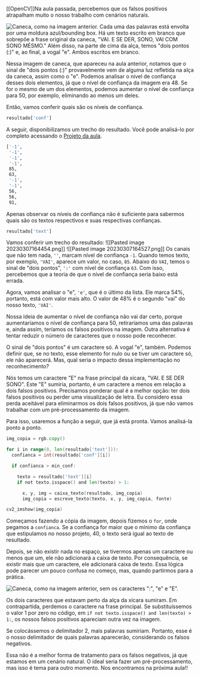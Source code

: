 [[OpenCV]]Na aula passada, percebemos que os falsos positivos atrapalham muito o nosso trabalho com cenários naturais.

![Caneca, como na imagem anterior. Cada uma das palavras está  envolta por uma moldura azul/bounding box. Há um texto escrito em branco que sobrepõe a frase original da caneca, "VAI. E SE DER, SONO, VAI COM SONO MÉSMO." Além disso, na parte de cima da alça, temos "dois pontos (:)" e, ao final, a vogal "e". Ambos escritos em branco.](https://cdn1.gnarususercontent.com.br/1/563691/89c94898-2720-491b-a33f-fc7d2bf4656e.png)

Nessa imagem de caneca, que apareceu na aula anterior, notamos que o sinal de "dois pontos (:)" provavelmente vem de alguma luz refletida na alça da caneca, assim como o "e". Podemos analisar o nível de confiança desses dois elementos, já que o nível de confiança da imagem era 48. Se for o mesmo de um dos elementos, podemos aumentar o nível de confiança para 50, por exemplo, eliminando ao menos um deles.

Então, vamos conferir quais são os níveis de confiança.

```css
resultado['conf']
```

A seguir, disponibilizamos um trecho do resultado. Você pode analisá-lo por completo acessando o [Projeto da aula](https://github.com/alura-cursos/text-recognize/tree/main/Notebooks/Aula%204).

```bash
['-1',
 '-1',
 '-1',
 '-1',
 85,
 63,
 '-1',
 '-1',
 56,
 56,
 91,
```

Apenas observar os níveis de confiança não é suficiente para sabermos quais são os textos respectivos e suas respectivas confianças.

```css
resultado['text']
```

Vamos conferir um trecho do resultado:
![[Pasted image 20230307164454.png]]
![[Pasted image 20230307164527.png]]
Os canais que não tem nada, `''`, marcam nível de confiança `-1`. Quando temos texto, por exemplo, `'VAI'`, aparece um valor, no caso, `85`. Abaixo do `VAI`, temos o sinal de "dois pontos", `':'` com nível de confiança `63`. Com isso, percebemos que a teoria de que o nível de confiança seria baixo está errada.

Agora, vamos analisar o "e", `'e'`, que é o último da lista. Ele marca 54%, portanto, está com valor mais alto. O valor de 48% é o segundo "vai" do nosso texto, `'VAI'`.

Nossa ideia de aumentar o nível de confiança não vai dar certo, porque aumentaríamos o nível de confiança para 50, retiraríamos uma das palavras e, ainda assim, teríamos os falsos positivos na imagem. Outra alternativa é tentar reduzir o número de caracteres que o nosso pode reconhecer.

O sinal de "dois pontos" é um caractere só. A vogal "e", também. Podemos definir que, se no texto, esse elemento for nulo ou se tiver um caractere só, ele não aparecerá. Mas, qual seria o impacto dessa implementação no reconhecimento?

Nós temos um caractere "E" na frase principal da xícara, "VAI. E SE DER SONO". Este "E" sumiria, portanto, é um caractere a menos em relação a dois falsos positivos. Precisamos ponderar qual é a melhor opção: ter dois falsos positivos ou perder uma visualização de letra. Eu considero essa perda aceitável para eliminarmos os dois falsos positivos, já que não vamos trabalhar com um pré-processamento da imagem.

Para isso, usaremos a função a seguir, que já está pronta. Vamos analisá-la ponto a ponto.

```go
img_copia = rgb.copy()

for i in range(0, len(resultado['text'])):
  confianca = int(resultado['conf'][i])

  if confianca > min_conf:

    texto = resultado['text'][i]
    if not texto.isspace() and len(texto) > 1:

      x, y, img = caixa_texto(resultado, img_copia)
      img_copia = escreve_texto(texto, x, y, img_copia, fonte)

cv2_imshow(img_copia)
```

Começamos fazendo a cópia da imagem, depois fizemos o `for`, onde pegamos a `confianca`. Se a confiança for maior que o mínimo da confiança que estipulamos no nosso projeto, 40, o texto será igual ao texto de resultado.

Depois, se não existir nada no espaço, se tivermos apenas um caractere ou menos que um, ele não adicionará a caixa de texto. Por consequência, se existir mais que um caractere, ele adicionará caixa de texto. Essa lógica pode parecer um pouco confusa no começo, mas, quando partirmos para a prática.

![Caneca, como na imagem anterior, sem os caracteres ":", "e" e "E".](https://cdn1.gnarususercontent.com.br/1/563691/0cf26997-f94f-4f4b-8d9b-e9abcd36b376.png)

Os dois caracteres que estavam perto da alça da xícara sumiram. Em contrapartida, perdemos o caractere na frase principal. Se substituíssemos o valor 1 por zero no código, em `if not texto.isspace() and len(texto) > 1:`, os nossos falsos positivos apareciam outra vez na imagem.

Se colocássemos o delimitador 2, mais palavras sumiriam. Portanto, esse é o nosso delimitador de quais palavras aparecerão, considerando os falsos negativos.

Essa não é a melhor forma de tratamento para os falsos negativos, já que estamos em um cenário natural. O ideal seria fazer um pré-processamento, mas isso é tema para outro momento. Nos encontramos na próxima aula!!
